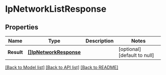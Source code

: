 # IpNetworkListResponse

## Properties
Name | Type | Description | Notes
------------ | ------------- | ------------- | -------------
**Result** | [**[]IpNetworkResponse**](IpNetwork-response.md) |  | [optional] [default to null]

[[Back to Model list]](../README.md#documentation-for-models) [[Back to API list]](../README.md#documentation-for-api-endpoints) [[Back to README]](../README.md)


